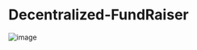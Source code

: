 # Decentralized-FundRaiser
![image](https://user-images.githubusercontent.com/87614276/216667559-a440d5d3-8f8d-428b-85a3-4805d1f9eb9e.png)
